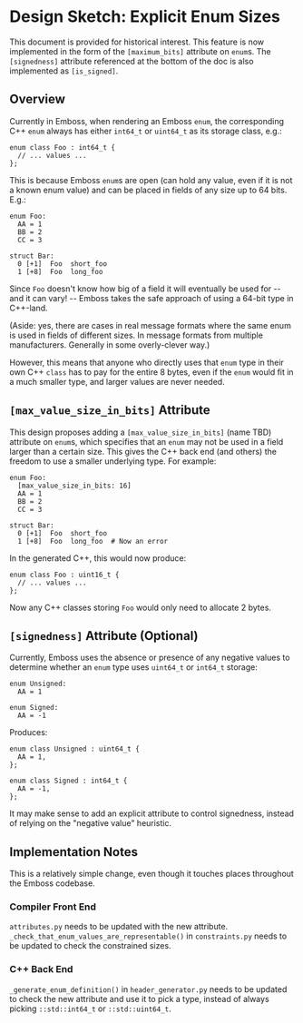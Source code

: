 # Design Sketch: Explicit Enum Sizes

This document is provided for historical interest.  This feature is now
implemented in the form of the `[maximum_bits]` attribute on `enum`s.  The
`[signedness]` attribute referenced at the bottom of the doc is also
implemented as `[is_signed]`.


## Overview

Currently in Emboss, when rendering an Emboss `enum`, the corresponding C++
`enum` always has either `int64_t` or `uint64_t` as its storage class, e.g.:

    enum class Foo : int64_t {
      // ... values ...
    };

This is because Emboss `enum`s are open (can hold any value, even if it is not
a known enum value) and can be placed in fields of any size up to 64 bits.
E.g.:

    enum Foo:
      AA = 1
      BB = 2
      CC = 3

    struct Bar:
      0 [+1]  Foo  short_foo
      1 [+8]  Foo  long_foo

Since `Foo` doesn't know how big of a field it will eventually be used for --
and it can vary! -- Emboss takes the safe approach of using a 64-bit type in
C++-land.

(Aside: yes, there are cases in real message formats where the same enum is used
in fields of different sizes.  In message formats from multiple manufacturers.
Generally in some overly-clever way.)

However, this means that anyone who directly uses that `enum` type in their own
C++ `class` has to pay for the entire 8 bytes, even if the `enum` would fit in
a much smaller type, and larger values are never needed.


## `[max_value_size_in_bits]` Attribute

This design proposes adding a `[max_value_size_in_bits]` (name TBD) attribute
on `enum`s, which specifies that an `enum` may not be used in a field larger
than a certain size.  This gives the C++ back end (and others) the freedom to
use a smaller underlying type.  For example:

    enum Foo:
      [max_value_size_in_bits: 16]
      AA = 1
      BB = 2
      CC = 3

    struct Bar:
      0 [+1]  Foo  short_foo
      1 [+8]  Foo  long_foo  # Now an error

In the generated C++, this would now produce:

    enum class Foo : uint16_t {
      // ... values ...
    };

Now any C++ classes storing `Foo` would only need to allocate 2 bytes.


## `[signedness]` Attribute (Optional)

Currently, Emboss uses the absence or presence of any negative values to
determine whether an `enum` type uses `uint64_t` or `int64_t` storage:

    enum Unsigned:
      AA = 1

    enum Signed:
      AA = -1

Produces:

    enum class Unsigned : uint64_t {
      AA = 1,
    };

    enum class Signed : int64_t {
      AA = -1,
    };

It may make sense to add an explicit attribute to control signedness, instead
of relying on the "negative value" heuristic.


## Implementation Notes

This is a relatively simple change, even though it touches places throughout
the Emboss codebase.


### Compiler Front End

`attributes.py` needs to be updated with the new attribute.
`_check_that_enum_values_are_representable()` in `constraints.py` needs to be
updated to check the constrained sizes.


### C++ Back End

`_generate_enum_definition()` in `header_generator.py` needs to be updated to
check the new attribute and use it to pick a type, instead of always picking
`::std::int64_t` or `::std::uint64_t`.
